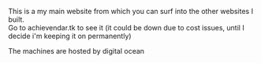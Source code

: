 This is a my main website from which you can surf into the other websites I built.      
Go to achievendar.tk to see it (it could be down due to cost issues, until I decide i'm keeping it on permanently)    

The machines are hosted by digital ocean
